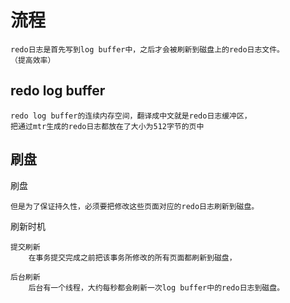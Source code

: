 


# 流程

    redo日志是首先写到log buffer中，之后才会被刷新到磁盘上的redo日志文件。
    （提高效率）

## redo log buffer

    redo log buffer的连续内存空间，翻译成中文就是redo日志缓冲区，
    把通过mtr生成的redo日志都放在了大小为512字节的页中

## 刷盘

刷盘

    但是为了保证持久性，必须要把修改这些页面对应的redo日志刷新到磁盘。

刷新时机

    提交刷新    
        在事务提交完成之前把该事务所修改的所有页面都刷新到磁盘，
  
    后台刷新  
        后台有一个线程，大约每秒都会刷新一次log buffer中的redo日志到磁盘。
    




